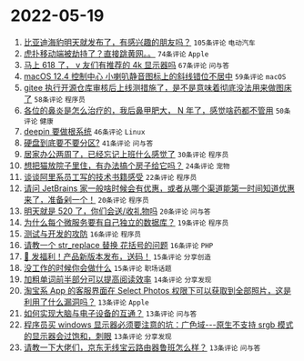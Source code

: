# 2022-05-19

1. [比亚迪海豹明天就发布了，有感兴趣的朋友吗？](https://www.v2ex.com/t/853870) `105条评论` `电动汽车`
1. [虎扑移动端被劫持了？直接跳黄网。。](https://www.v2ex.com/t/853925) `74条评论` `Apple`
1. [马上 618 了， v 友们有推荐的 4k 显示器吗](https://www.v2ex.com/t/853842) `67条评论` `问与答`
1. [macOS 12.4 控制中心 小喇叭静音图标上的斜线错位不居中](https://www.v2ex.com/t/853864) `59条评论` `macOS`
1. [gitee 执行开源仓库审核后上线测措施了，是不是意味着彻底没法用来做图床了](https://www.v2ex.com/t/853942) `58条评论` `程序员`
1. [各位的鼻炎是怎么治疗的，我后鼻甲肥大， N 年了，感觉啥药都不管用](https://www.v2ex.com/t/853880) `50条评论` `健康`
1. [deepin 要做根系统](https://www.v2ex.com/t/853913) `46条评论` `Linux`
1. [硬盘到底要不要分区?](https://www.v2ex.com/t/853933) `41条评论` `问与答`
1. [居家办公两周了，已经忘记上班什么感觉了](https://www.v2ex.com/t/853972) `30条评论` `程序员`
1. [想把猫放院子里住，有办法搞个房子给它吗？](https://www.v2ex.com/t/853872) `24条评论` `宠物`
1. [谈谈阿里系员工写的技术书籍感受](https://www.v2ex.com/t/853847) `22条评论` `程序员`
1. [请问 JetBrains 家一般啥时候会有优惠，或者从哪个渠道能第一时间知道优惠来了，准备剁一个！](https://www.v2ex.com/t/853944) `20条评论` `程序员`
1. [明天就是 520 了，你们会送/收礼物吗](https://www.v2ex.com/t/853886) `20条评论` `问与答`
1. [为什么每个微服务要有自己独立的数据库？](https://www.v2ex.com/t/853852) `19条评论` `程序员`
1. [测试与开发的攻防](https://www.v2ex.com/t/853914) `16条评论` `程序员`
1. [请教一个 str_replace 替换 花括号的问题](https://www.v2ex.com/t/853835) `16条评论` `PHP`
1. [🎁 发福利！产品新版本发布，送码！](https://www.v2ex.com/t/853963) `15条评论` `分享创造`
1. [没工作的时候你会做什么](https://www.v2ex.com/t/853918) `15条评论` `职场话题`
1. [加粗单词前半部分可以提高阅读效率](https://www.v2ex.com/t/853899) `14条评论` `分享发现`
1. [淘宝系 App 的客服界面在 Select Photos 权限下可以获取到全部照片，这是利用了什么漏洞吗？](https://www.v2ex.com/t/853904) `13条评论` `Apple`
1. [如何实现大脑与电子设备的互通？](https://www.v2ex.com/t/853898) `13条评论` `问与答`
1. [程序员买 windows 显示器必须要注意的坑：广色域---原生不支持 srgb 模式的显示器会过饱和，刺眼](https://www.v2ex.com/t/853878) `13条评论` `分享发现`
1. [请教一下大佬们，京东无线宝云路由器鲁班怎么样？](https://www.v2ex.com/t/853838) `13条评论` `问与答`
